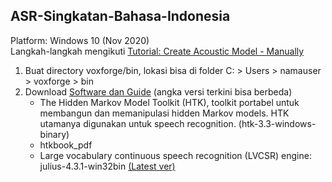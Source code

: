 ## ASR-Singkatan-Bahasa-Indonesia
Platform: Windows 10 (Nov 2020)\
Langkah-langkah mengikuti [Tutorial: Create Acoustic Model - Manually](http://www.voxforge.org/home/dev/acousticmodels/windows/create/htkjulius/tutorial)<br>
1. Buat directory voxforge/bin, lokasi bisa di folder C: > Users > namauser > voxforge > bin
2. Download [Software dan Guide](http://www.voxforge.org/home/dev/acousticmodels/windows/create/htkjulius/tutorial/download) (angka versi terkini bisa berbeda)
   - The Hidden Markov Model Toolkit (HTK), toolkit portabel untuk membangun dan memanipulasi hidden Markov models. HTK utamanya digunakan untuk speech recognition. (htk-3.3-windows-binary)
   - htkbook_pdf
   - Large vocabulary continuous speech recognition (LVCSR) engine: julius-4.3.1-win32bin [(Latest ver)](http://julius.osdn.jp/en_index.php#latest_version)
